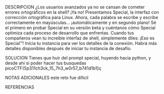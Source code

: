 
DESCRIPCION
¿Los usuarios avanzados ya no se cansan de cometer errores ortográficos en la shell? ¡Ya no! Presentamos Special, la interfaz con corrección ortográfica para Linux. Ahora, cada palabra se escribe y escribe correctamente en mayúsculas... ¡automáticamente y en segundo plano! Sé el primero en probar Special en su versión beta y cuéntanos cómo Special optimiza cada proceso de desarrollo que enfrentas. Cuando tus compañeros vean tu increíble interfaz de shell, simplemente diles: ¡Eso es Special™!
Inicia tu instancia para ver los detalles de la conexión.
Habrá más detalles disponibles después de iniciar tu instancia de desafío.

SOLUCION
Tienes que huir del prompt special, huyendo hacia python, y desde ahi si poder hacer tus busquedas
picoCTF{5p311ch3ck_15_7h3_w0r57_b741d1b1}ç

NOTAS ADICIONALES
este reto fue dificil

REFERENCIAS